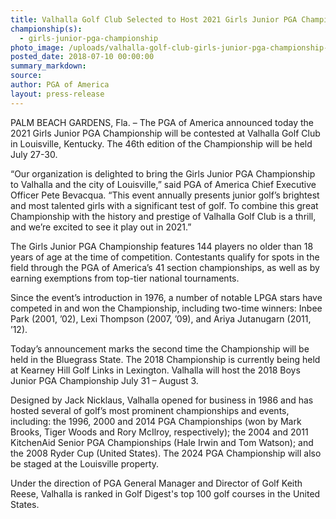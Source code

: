 ```yaml
---
title: Valhalla Golf Club Selected to Host 2021 Girls Junior PGA Championship
championship(s):
  - girls-junior-pga-championship
photo_image: /uploads/valhalla-golf-club-girls-junior-pga-championship-2021.jpg
posted_date: 2018-07-10 00:00:00
summary_markdown:
source:
author: PGA of America
layout: press-release
---
```


PALM BEACH GARDENS, Fla. – The PGA of America announced today the 2021 Girls Junior PGA Championship will be contested at Valhalla Golf Club in Louisville, Kentucky. The 46th edition of the Championship will be held July 27-30.

“Our organization is delighted to bring the Girls Junior PGA Championship to Valhalla and the city of Louisville,” said PGA of America Chief Executive Officer Pete Bevacqua. “This event annually presents junior golf’s brightest and most talented girls with a significant test of golf. To combine this great Championship with the history and prestige of Valhalla Golf Club is a thrill, and we’re excited to see it play out in 2021.”

The Girls Junior PGA Championship features 144 players no older than 18 years of age at the time of competition. Contestants qualify for spots in the field through the PGA of America’s 41 section championships, as well as by earning exemptions from top-tier national tournaments.

Since the event’s introduction in 1976, a number of notable LPGA stars have competed in and won the Championship, including two-time winners: Inbee Park (2001, ’02), Lexi Thompson (2007, ’09), and Ariya Jutanugarn (2011, ’12).

Today’s announcement marks the second time the Championship will be held in the Bluegrass State. The 2018 Championship is currently being held at Kearney Hill Golf Links in Lexington. Valhalla will host the 2018 Boys Junior PGA Championship July 31 – August 3.

Designed by Jack Nicklaus, Valhalla opened for business in 1986 and has hosted several of golf’s most prominent championships and events, including: the 1996, 2000 and 2014 PGA Championships (won by Mark Brooks, Tiger Woods and Rory McIlroy, respectively); the 2004 and 2011 KitchenAid Senior PGA Championships (Hale Irwin and Tom Watson); and the 2008 Ryder Cup (United States). The 2024 PGA Championship will also be staged at the Louisville property.

Under the direction of PGA General Manager and Director of Golf Keith Reese, Valhalla is ranked in Golf Digest's top 100 golf courses in the United States.